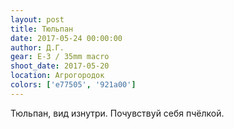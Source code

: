 ```yaml
---
layout: post
title: Тюльпан
date: 2017-05-24 00:00:00
author: Д.Г.
gear: E-3 / 35mm macro
shoot_date: 2017-05-20
location: Агрогородок
colors: ['e77505', '921a00']
---
```

Тюльпан, вид изнутри. Почувствуй себя пчёлкой.
